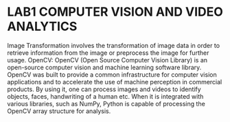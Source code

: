 # LAB1 COMPUTER VISION AND VIDEO ANALYTICS
Image Transformation involves the transformation of image data in order to retrieve information from the image or preprocess the image for further usage. 
OpenCV: OpenCV (Open Source Computer Vision Library) is an open-source computer vision and machine learning software library. OpenCV was built to provide a common infrastructure for computer vision applications and to accelerate the use of machine perception in commercial products.  By using it, one can process images and videos to identify objects, faces, handwriting of a human etc. When it is integrated with various libraries, such as NumPy, Python is capable of processing the OpenCV array structure for analysis.
